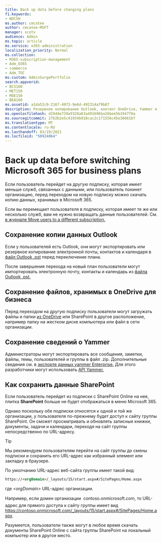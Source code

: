 ```yaml
---
title: Back up data before changing plans
f1.keywords:
- NOCSH
ms.author: cmcatee
author: cmcatee-MSFT
manager: scotv
audience: Admin
ms.topic: article
ms.service: o365-administration
localization_priority: Normal
ms.collection:
- M365-subscription-management
- Adm_O365
- commerce
- Adm_TOC
ms.custom: AdminSurgePortfolio
search.appverid:
- BCS160
- MET150
- MOE150
- BEA160
ms.assetid: a1da52c9-2167-4973-9e6d-492314a79b87
description: Резервное копирование Outlook, контент OneDrive, Yammer и SharePoint перед изменением планов Microsoft 365.
ms.openlocfilehash: d29d4e739a9328a63a491696ba26bee5b1947f0a
ms.sourcegitcommit: 27b2b2e5c41934b918cac2c171556c45e36661bf
ms.translationtype: MT
ms.contentlocale: ru-RU
ms.lasthandoff: 03/19/2021
ms.locfileid: "50924064"
---
```

# <a name="back-up-data-before-switching-microsoft-365-for-business-plans"></a>Back up data before switching Microsoft 365 for business plans

Если пользователь перейдет на другую подписку, которая имеет меньше служб, связанных с данными, или пользователь покинет организацию, перед переходом на новую подписку можно скачать копию данных, хранимых в Microsoft 365.

Если вы перемещает пользователя в подписку, которая имеет те же или несколько служб, вам не нужно возвращать данные пользователей. См. [в журнале Move users to a different subscription.](./move-users-different-subscription.md)
  
## <a name="save-a-copy-of-outlook-information"></a>Сохранение копии данных Outlook

Если у пользователей есть Outlook, они могут экспортировать или резервное копирование электронной почты, контактов и календаря в [файл Outlook .pst](https://support.microsoft.com/office/14252b52-3075-4e9b-be4e-ff9ef1068f91) перед переключение плана.
  
После завершения перехода на новый план пользователи могут импортировать электронную почту, контакты и календарь из [файла Outlook .pst.](https://support.microsoft.com/office/431a8e9a-f99f-4d5f-ae48-ded54b3440ac)
  
## <a name="save-files-stored-in-onedrive-for-business"></a>Сохранение файлов, хранимых в OneDrive для бизнеса

Перед переходом на другую подписку пользователи могут загружать файлы и папки [из OneDrive](https://support.microsoft.com/office/5c7397b7-19c7-4893-84fe-d02e8fa5df05) или SharePoint в другое расположение, например папку на жестком диске компьютера или файл в сети организации.
  
## <a name="save-yammer-information"></a>Сохранение сведений о Yammer

Администраторы могут экспортировать все сообщения, заметки, файлы, темы, пользователей и группы в файл .zip. Дополнительные сведения см. в [экспорте данных yammer Enterprise.](/yammer/manage-security-and-compliance/export-yammer-enterprise-data) Для этого разработчики могут использовать [API Yammer.](https://go.microsoft.com/fwlink/p/?linkid=842495)
  
## <a name="how-to-save-sharepoint-information"></a>Как сохранить данные SharePoint

Если пользователь перейдет из подписки с SharePoint Online на нее, плитка **SharePoint** больше не будет отображаться в меню Microsoft 365.
  
Однако поскольку обе подписки относятся к одной и той же организации, у пользователя по-прежнему будет доступ к сайту группы SharePoint. Он сможет просматривать и обновлять записные книжки, документы, задачи и календари, переходя на сайт группы непосредственно по URL-адресу.
  
> [!TIP]
> Мы рекомендуем пользователям перейти на сайт группы до смены подписки и сохранить его URL-адрес как избранный элемент или закладку в браузере.
  
По умолчанию URL-адрес веб-сайта группы имеет такой вид:
  
```html
https://<orgDomain>/_layouts/15/start.aspx#/SitePages/Home.aspx
```

где  _\<orgDomain\>_ URL-адрес организации.
  
Например, если домен организации  contoso.onmicrosoft.com, то URL-адрес для прямого доступа к сайту группы имеет вид https://contoso.onmicrosoft.com/_layouts/15/start.aspx#/SitePages/Home.aspx.
  
Разумеется, пользователи также могут в любое время скачать документы SharePoint Online с сайта группы SharePoint на локальный компьютер или в другое место.